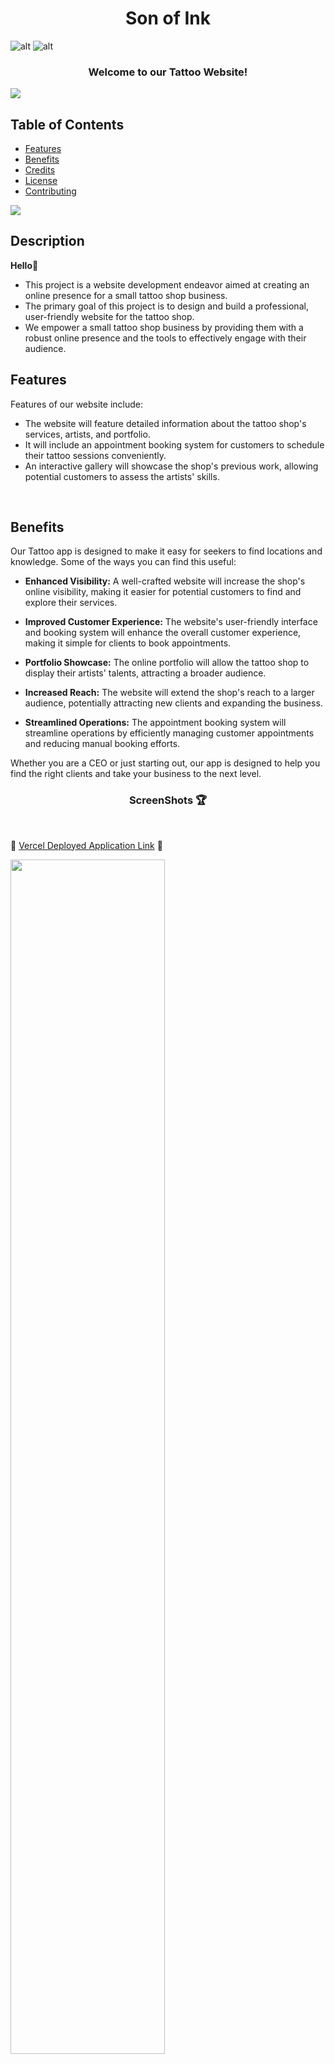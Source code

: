 


<h1 align="center">Son of Ink</h1>



![alt](https://img.shields.io/badge/License-MIT-blue) ![alt](https://img.shields.io/website?down_color=red&down_message=offline&up_color=green&up_message=online&url=https%3A%2F%2Ftranquil-falls-34631.herokuapp.com%2Fnotes) 



<h3 align="center">Welcome to our Tattoo Website!</h3>



![](https://i.imgur.com/waxVImv.png)
<br>

## Table of Contents 

- [Features](#features)
- [Benefits](#benefits)
- [Credits](#credits)
- [License](#license)
- [Contributing](#contributing)




![](https://i.imgur.com/waxVImv.png)
<br>

## Description
 **Hello👋**

- This project is a website development endeavor aimed at creating an online presence for a small tattoo shop business.
- The primary goal of this project is to design and build a professional, user-friendly website for the tattoo shop.
- We empower a small tattoo shop business by providing them with a robust online presence and the tools to effectively engage with their audience.


## <h2 id="features"> Features </h2>

Features of our website include:

- The website will feature detailed information about the tattoo shop's services, artists, and portfolio.
- It will include an appointment booking system for customers to schedule their tattoo sessions conveniently.
- An interactive gallery will showcase the shop's previous work, allowing potential customers to assess the artists' skills.



<br>

## <h2 id="benefits"> Benefits </h2>

Our Tattoo app is designed to make it easy for seekers to find locations and knowledge. Some of the ways you can find this useful:

- **Enhanced Visibility:** A well-crafted website will increase the shop's online visibility, making it easier for potential customers to find and explore their services.

- **Improved Customer Experience:** The website's user-friendly interface and booking system will enhance the overall customer experience, making it simple for clients to book appointments.

- **Portfolio Showcase:** The online portfolio will allow the tattoo shop to display their artists' talents, attracting a broader audience.

- **Increased Reach:** The website will extend the shop's reach to a larger audience, potentially attracting new clients and expanding the business.

- **Streamlined Operations:** The appointment booking system will streamline operations by efficiently managing customer appointments and reducing manual booking efforts.

Whether you are a CEO or just starting out, our app is designed to help you find the right clients and take your business to the next level.



<!-- 🔭  For Developers.. Navigate to the VS Code.

👨‍💻  Here you will terminal and install Node, Express, Mongoose. 

🤝  RUN server.js.

📫  **YOUR IN!** In Insomnia run localhost path.

👯  Refresh MongoDB database. That's it -->


<h3 align="center">ScreenShots 🏆</h3>

<br>

🔭 [Vercel Deployed Application Link](https://son-of-ink.vercel.app/) 🔭

<img src='./public/Assets/Tattoo shop.png' width='70%' height='auto'>

<br>

<img src='./public/Assets/Tattoo Shop Contact.png' width='70%' height='auto'>

<br>

<img src='' width='70%' height='auto'>




![](https://i.imgur.com/waxVImv.png)

<br>

<h2>Languages Used/Requirements</h2>

<br> 

### Built With:

[![Next.js](https://img.shields.io/badge/Next.js-000000?style=for-the-badge&logo=next.js&logoColor=white)](https://nextjs.org/)
[![REACT Shield](https://img.shields.io/badge/React-222222?&style=for-the-badge&logo=react)](https://reactjs.org/) [![GraphQl Shield](https://img.shields.io/badge/GraphQl-E10098?&style=for-the-badge&logo=graphql&logoColor=white)](https://graphql.org/) [![Mongoose Shield](https://img.shields.io/badge/Mongoose-AA2929?&style=for-the-badge&logo=matrix&logoColor=white)](https://mongoosejs.com/) [![MongoDB Shield](https://img.shields.io/badge/MongoDB-47A248?&style=for-the-badge&logo=mongodb&logoColor=white)](https://www.mongodb.com/) [![Express Shield](https://img.shields.io/badge/Express-000000?&style=for-the-badge&logo=express&logoColor=white)](http://expressjs.com/) [![Heroku Shield](https://img.shields.io/badge/Heroku-430098?&style=for-the-badge&logo=heroku&logoColor=white)](https://www.heroku.com/what) [![Node.js Shield](https://img.shields.io/badge/Node.js-339933?&style=for-the-badge&logo=node.js&logoColor=white)](https://nodejs.org/en/) [![NPM Shield](https://img.shields.io/badge/NPM-333333?&style=for-the-badge&logo=npm&logoColor=white)](https://www.npmjs.com/) [![JavaScript Shield](https://img.shields.io/badge/JavaScript-F7DF1E?&style=for-the-badge&logo=javascript&logoColor=272727)](https://developer.mozilla.org/en-US/docs/Web/JavaScript)  [![HTML Shield](https://img.shields.io/badge/HTML5-E34F26?&style=for-the-badge&logo=html5&logoColor=white)](https://developer.mozilla.org/en-US/docs/Glossary/HTML5) [![CSS Shield](https://img.shields.io/badge/CSS-1572B6?&style=for-the-badge&logo=css3&logoColor=white)](https://developer.mozilla.org/en-US/docs/Web/CSS) [![Bootstrap CSS Shield](https://img.shields.io/badge/Bootstrap_CSS-7952B3?&style=for-the-badge&logo=bootstrap&logoColor=white)](https://getbootstrap.com/)[![Vercel Shield](https://img.shields.io/badge/Vercel-000000?&style=for-the-badge&logo=vercel&logoColor=white)](https://vercel.com/) 

- Next.js
- React
- JavaScript
- MongoDB
- Node.js 
- Express.js 
- GraphQL
- Vercel


- [x] RestAPI and Build API // This is done 
- [x] Authentication // This is done
 

<br>
<h2 id="credits">Collaborators/Creditors 🏆</h2>

👨‍💻 We are Coding BootCamp Alumni of [UCF](https://www.ucf.edu/students/)  ⭐️


- [Profile]( https://github.com/JonJon50  " John Hagens ") -- John Hagens
- [Profile]( https://github.com/TheQuentinJones  "Quentin Jones") -- Quentin Jones





## Contributing

If you would like to contribute to this project, please follow these steps:

1. Fork the repository
2. Create a new branch: `git checkout -b my-feature`
3. Make your changes and commit them: `git commit -am 'Added a new feature'`
4. Push to the branch: `git push origin my-feature`
5. Submit a pull request



Contributions, issues, and feature requests are welcome! 🤝

<table>
	<tr>
		<td>
			Don't forget to star ⭐ this repository
		</td>
	</tr>


<br>

<h2 id="license">MIT License</h2>
The MIT License (MIT)

Copyright (c) <year> Adam Veldhousen

Permission is hereby granted, free of charge, to any person obtaining a copy
of this software and associated documentation files (the "Software"), to deal
in the Software without restriction, including without limitation the rights
to use, copy, modify, merge, publish, distribute, sublicense, and/or sell
copies of the Software, and to permit persons to whom the Software is
furnished to do so, subject to the following conditions:

The above copyright notice and this permission notice shall be included in
all copies or substantial portions of the Software.

THE SOFTWARE IS PROVIDED "AS IS", WITHOUT WARRANTY OF ANY KIND, EXPRESS OR
IMPLIED, INCLUDING BUT NOT LIMITED TO THE WARRANTIES OF MERCHANTABILITY,
FITNESS FOR A PARTICULAR PURPOSE AND NONINFRINGEMENT. IN NO EVENT SHALL THE
AUTHORS OR COPYRIGHT HOLDERS BE LIABLE FOR ANY CLAIM, DAMAGES OR OTHER
LIABILITY, WHETHER IN AN ACTION OF CONTRACT, TORT OR OTHERWISE, ARISING FROM,
OUT OF OR IN CONNECTION WITH THE SOFTWARE OR THE USE OR OTHER DEALINGS IN
THE SOFTWARE.
@Levi0100
</h5>

<br>

This is a [Next.js](https://nextjs.org/) project bootstrapped with [`create-next-app`](https://github.com/vercel/next.js/tree/canary/packages/create-next-app).

## Getting Started

First, run the development server:

```bash
npm run dev
# or
yarn dev
# or
pnpm dev
```

Open [http://localhost:3000](http://localhost:3000) with your browser to see the result.

You can start editing the page by modifying `app/page.js`. The page auto-updates as you edit the file.

This project uses [`next/font`](https://nextjs.org/docs/basic-features/font-optimization) to automatically optimize and load Inter, a custom Google Font.

## Learn More

To learn more about Next.js, take a look at the following resources:

- [Next.js Documentation](https://nextjs.org/docs) - learn about Next.js features and API.
- [Learn Next.js](https://nextjs.org/learn) - an interactive Next.js tutorial.

You can check out [the Next.js GitHub repository](https://github.com/vercel/next.js/) - your feedback and contributions are welcome!

## Deploy on Vercel

The easiest way to deploy your Next.js app is to use the [Vercel Platform](https://vercel.com/new?utm_medium=default-template&filter=next.js&utm_source=create-next-app&utm_campaign=create-next-app-readme) from the creators of Next.js.

Check out our [Next.js deployment documentation](https://nextjs.org/docs/deployment) for more details.